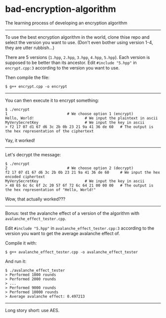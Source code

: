 # bad-encryption-algorithm
The learning process of developing an encryption algorithm

---

To use the best encryption algorithm in the world, clone thise repo and select the version you want to use. (Don't even bother using version 1-4, they are utter rubbish...)

There are 5 versions (`1.hpp`, `2.hpp`, `3.hpp`, `4.hpp`, `5.hpp`).
Each version is supposed to be better than its ancestor.
Edit `#include "5.hpp"` in `encrypt.cpp:3` according to the version you want to use.

Then compile the file:

```
$ g++ encrypt.cpp -o encrypt
```

---

You can then execute it to encrypt something:

```
$ ./encrypt
1							# We choose option 1 (encrypt)
Hello, World!						# We input the plaintext in ascii
MyVerySecretKey						# We input the key in ascii
> f2 17 07 d1 67 d6 3c 2b 0b 23 21 9a 41 36 de 60	# The output is the hex representation of the ciphertext
```

Yay, it worked!

---

Let's decrypt the message:

```
$ ./encrypt
2							# We choose option 2 (decrypt)
f2 17 07 d1 67 d6 3c 2b 0b 23 21 9a 41 36 de 60		# We input the hex encoded ciphertext
MyVerySecretKey						# We input the key in ascii
> 48 65 6c 6c 6f 2c 20 57 6f 72 6c 64 21 00 00 00	# The output is the hex representation of "Hello, World!"
```

Wow, that actually worked???

---

Bonus: test the avalanche effect of a version of the algorithm with `avalanche_effect_tester.cpp`.

Edit `#include "5.hpp"` in `avalanche_effect_tester.cpp:3` according to the version you want to get the average avalanche effect of.

Compile it with:

```
$ g++ avalanche_effect_tester.cpp -o avalanche_effect_tester
```

And run it:

```
$ ./avalanche_effect_tester
> Performed 1000 rounds
> Performed 2000 rounds
> ...
> Performed 9000 rounds
> Performed 10000 rounds
> Average avalanche effect: 0.497213
```

---

Long story short: use AES.